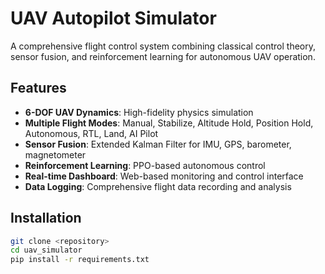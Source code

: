 # UAV Autopilot Simulator

A comprehensive flight control system combining classical control theory, sensor fusion, and reinforcement learning for autonomous UAV operation.

## Features

- **6-DOF UAV Dynamics**: High-fidelity physics simulation
- **Multiple Flight Modes**: Manual, Stabilize, Altitude Hold, Position Hold, Autonomous, RTL, Land, AI Pilot
- **Sensor Fusion**: Extended Kalman Filter for IMU, GPS, barometer, magnetometer
- **Reinforcement Learning**: PPO-based autonomous control
- **Real-time Dashboard**: Web-based monitoring and control interface
- **Data Logging**: Comprehensive flight data recording and analysis

## Installation

```bash
git clone <repository>
cd uav_simulator
pip install -r requirements.txt